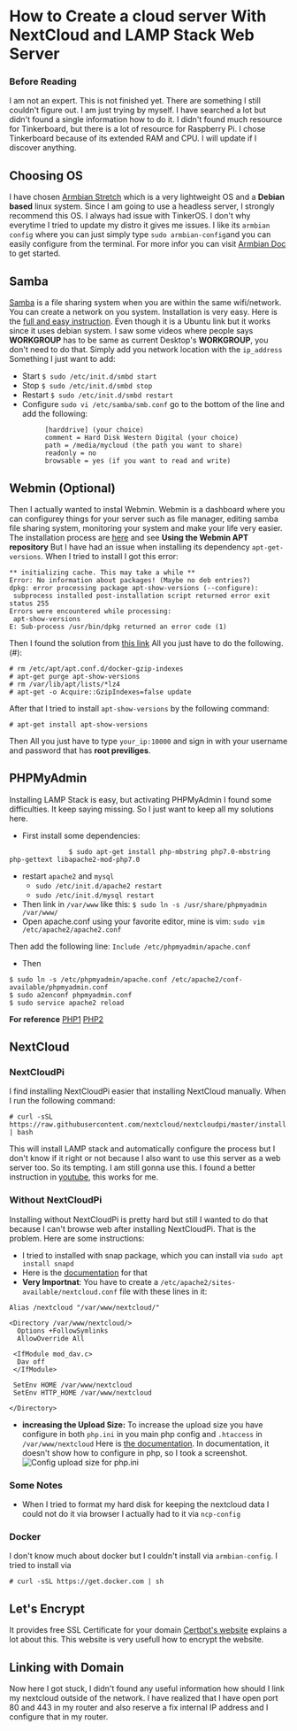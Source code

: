 # How to Create a cloud server With NextCloud and LAMP Stack Web Server 

### Before Reading
I am not an expert. This is not finished yet. There are something I still couldn't figure out. I am just trying by myself. I have searched a lot but didn't found a single information how to do it. I didn't found much resource for Tinkerboard, but there is a lot of resource for Raspberry Pi. I chose Tinkerboard because of its extended RAM and CPU. I will update if I discover anything.

## Choosing OS
I have chosen [Armbian Stretch](https://www.armbian.com/tinkerboard/) which is a very lightweight OS and a __Debian based__ linux system. Since I am going to use a headless server, I strongly recommend this OS. I always had issue with TinkerOS. I don't why everytime I tried to update my distro it gives me issues. I like its `armbian config` where you can just simply type `sudo armbian-config`and you can easily configure from the terminal. For more infor you can visit [Armbian Doc](https://docs.armbian.com/) to get started.

## Samba
[Samba](https://www.samba.org) is a file sharing system when you are within the same wifi/network. You can create a network on you system. Installation is very easy. Here is the [full and easy instruction](https://tutorials.ubuntu.com/tutorial/install-and-configure-samba#0). Even though it is a Ubuntu link but it works since it uses debian system. I saw some videos where people says **WORKGROUP** has to be same as current Desktop's **WORKGROUP**, you don't need to do that. Simply add you network location with the `ip_address` Something I just want to add:
- Start `$ sudo /etc/init.d/smbd start`
- Stop `$ sudo /etc/init.d/smbd stop`
- Restart `$ sudo /etc/init.d/smbd restart`
- Configure `sudo vi /etc/samba/smb.conf` go to the bottom of the line and add the following:
```
         [harddrive] (your choice)
         comment = Hard Disk Western Digital (your choice)
         path = /media/mycloud (the path you want to share)
         readonly = no
         browsable = yes (if you want to read and write)
```

## Webmin (Optional)
Then I actually wanted to instal Webmin. Webmin is a dashboard where you can configurey things for your server such as file manager, editing samba file sharing system, monitoring your system and make your life very easier. The installation process are [here](http://www.webmin.com/deb.html) and see **Using the Webmin APT repository**
But I have had an issue when installing its dependency `apt-get-versions`. When I tried to install I got this error:
```
** initializing cache. This may take a while **
Error: No information about packages! (Maybe no deb entries?)
dpkg: error processing package apt-show-versions (--configure):
 subprocess installed post-installation script returned error exit status 255
Errors were encountered while processing:
 apt-show-versions
E: Sub-process /usr/bin/dpkg returned an error code (1)

```
Then I found the solution from [this link](https://askubuntu.com/questions/916199/install-apt-show-versions-inside-an-ubuntu-docker-container)
All you just have to do the following.(#):

```
# rm /etc/apt/apt.conf.d/docker-gzip-indexes
# apt-get purge apt-show-versions
# rm /var/lib/apt/lists/*lz4
# apt-get -o Acquire::GzipIndexes=false update

```
After that I tried to install `apt-show-versions` by the following command:
```
# apt-get install apt-show-versions
```
Then All you just have to type `your_ip:10000` and sign in with your username and password that has **root previliges**.

## PHPMyAdmin
Installing LAMP Stack is easy, but activating PHPMyAdmin I found some difficulties. It keep saying missing. So I just want to keep all my solutions here.
- First install some dependencies: 
```               
               $ sudo apt-get install php-mbstring php7.0-mbstring php-gettext libapache2-mod-php7.0
```
- restart `apache2` and `mysql`
  - `sudo /etc/init.d/apache2 restart`
  - `sudo /etc/init.d/mysql restart`
- Then link in `/var/www` like this: `$ sudo ln -s /usr/share/phpmyadmin /var/www/`
- Open apache.conf using your favorite editor, mine is vim: `sudo vim /etc/apache2/apache2.conf`

Then add the following line: `Include /etc/phpmyadmin/apache.conf`

- Then
```
$ sudo ln -s /etc/phpmyadmin/apache.conf /etc/apache2/conf-available/phpmyadmin.conf
$ sudo a2enconf phpmyadmin.conf
$ sudo service apache2 reload
```

**For reference** [PHP1](https://stackoverflow.com/questions/10769148/extension-mysqli-is-missing-phpmyadmin-doesnt-work) [PHP2](https://askubuntu.com/questions/387062/how-to-solve-the-phpmyadmin-not-found-issue-after-upgrading-php-and-apache)
## NextCloud

### NextCloudPi
I find installing NextCloudPi easier that installing NextCloud manually. When I run the following command:
```
# curl -sSL https://raw.githubusercontent.com/nextcloud/nextcloudpi/master/install.sh | bash
```
This will install LAMP stack and automatically configure the process but I don't know if it right or not because I also want to use this server as a web server too. So its tempting. I am still gonna use this.
I found a better instruction in [youtube](https://www.youtube.com/watch?v=oIYg2O_ilbw), this works for me.

### Without NextCloudPi
Installing without NextCloudPi is pretty hard but still I wanted to do that because I can't browse web after installing NextCloudPi. That is the problem. Here are some instructions:

- I tried to installed with snap package, which you can install via `sudo apt install snapd`
- Here is the [documentation](https://docs.nextcloud.com/server/14/admin_manual/installation/source_installation.html#) for that
- **Very Importnat**: You have to create a `/etc/apache2/sites-available/nextcloud.conf` file with these lines in it:
```
Alias /nextcloud "/var/www/nextcloud/"

<Directory /var/www/nextcloud/>
  Options +FollowSymlinks
  AllowOverride All

 <IfModule mod_dav.c>
  Dav off
 </IfModule>

 SetEnv HOME /var/www/nextcloud
 SetEnv HTTP_HOME /var/www/nextcloud

</Directory>
```
- __increasing the Upload Size:__ To increase the upload size you have configure in both `php.ini` in you main php config and `.htaccess` in `/var/www/nextcloud` Here is [the documentation](https://docs.nextcloud.com/server/14/admin_manual/configuration_files/big_file_upload_configuration.html?highlight=limit). In documentation, it doesn't show how to configure in php, so I took a screenshot.
![Config upload size for php.ini](github.com/shoaibdhk/tinkerboard_server/config_upload_size.jpg)
      

### Some Notes

- When I tried to format my hard disk for keeping the nextcloud data I could not do it via browser I actually had to it via `ncp-config`

### Docker
I don't know much about docker but I couldn't install via `armbian-config`. I tried to install via 

```
# curl -sSL https://get.docker.com | sh
```

## Let's Encrypt
It provides free SSL Certificate for your domain [Certbot's website](https://certbot.eff.org/lets-encrypt/debianstretch-apache) explains a lot about this. This website is very usefull how to encrypt the website.
## Linking with Domain
Now here I got stuck, I didn't found any useful information how should I link my nextcloud outside of the network. I have realized that I have open port 80 and 443 in my router and also reserve a fix internal IP address and I configure that in my router. 
